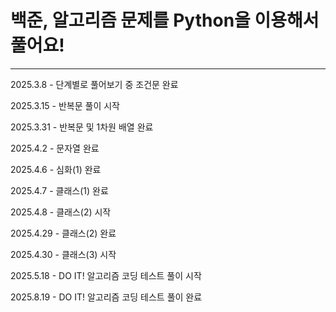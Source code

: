 # 백준, 알고리즘 문제를 Python을 이용해서 풀어요!

---

2025.3.8 - 단계별로 풀어보기 중 조건문 완료

2025.3.15 - 반복문 풀이 시작

2025.3.31 - 반복문 및 1차원 배열 완료

2025.4.2 - 문자열 완료

2025.4.6 - 심화(1) 완료

2025.4.7 - 클래스(1) 완료

2025.4.8 - 클래스(2) 시작

2025.4.29 - 클래스(2) 완료

2025.4.30 - 클래스(3) 시작

2025.5.18 - DO IT! 알고리즘 코딩 테스트 풀이 시작

2025.8.19 - DO IT! 알고리즘 코딩 테스트 풀이 완료
